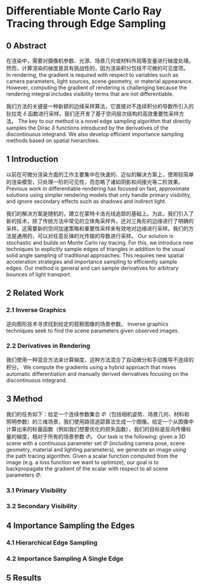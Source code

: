 # Differentiable Monte Carlo Ray Tracing through Edge Sampling

## 0 Abstract

在渲染中，需要对摄像机参数、光源、场景几何或材料外观等变量进行梯度处理。然而，计算渲染的梯度是具有挑战性的，因为渲染积分包括不可微的可见度项。
In rendering, the gradient is required with respect to variables such as camera parameters, light sources, scene geometry, or material appearance. However, computing the gradient of rendering is challenging because the rendering integral includes visibility terms that are not differentiable.

我们方法的关键是一种新颖的边缘采样算法，它直接对不连续积分的导数所引入的狄拉克 $\delta$ 函数进行采样。我们还开发了基于空间层次结构的高效重要性采样方法。
The key to our method is a novel edge sampling algorithm that directly samples the Dirac $\delta$ functions introduced by the derivatives of the discontinuous integrand. We also develop efficient importance sampling methods based on spatial hierarchies.

## 1 Introduction

以前在可微分渲染方面的工作主要集中在快速的、近似的解决方案上，使用较简单的渲染模型，只处理一阶的可见性，而忽略了诸如阴影和间接光等二阶效果。
Previous work in differentiable rendering has focused on fast, approximate solutions using simpler rendering models that only handle primary visibility, and ignore secondary effects such as shadows and indirect light.

我们的解决方案是随机的，建立在蒙特卡洛光线追踪的基础上。为此，我们引入了新的技术，除了传统方法中常见的立体角采样外，还对三角形的边缘进行了明确的采样。这需要新的空间加速策略和重要性采样来有效地对边缘进行采样。我们的方法是通用的，可以对任意反弹的光传输的导数进行采样。
Our solution is stochastic and builds on Monte Carlo ray tracing. For this, we introduce new techniques to explicitly sample edges of triangles in addition to the usual solid angle sampling of traditional approaches. This requires new spatial acceleration strategies and importance sampling to efficiently sample edges. Our method is general and can sample derivatives for arbitrary bounces of light transport.

## 2 Related Work

### 2.1 Inverse Graphics

逆向图形技术寻求找到给定的观察图像的场景参数。
Inverse graphics techniques seek to find the scene parameters given observed images.

### 2.2 Derivatives in Rendering

我们使用一种混合方法来计算梯度，这种方法混合了自动微分和手动推导不连续的积分。
We compute the gradients using a hybrid approach that mixes automatic differentiation and manually derived derivatives focusing on the discontinuous integrand.

## 3 Method

我们的任务如下：给定一个连续参数集合 $\Phi$（包括相机姿势、场景几何、材料和照明参数）的三维场景，我们使用路径追踪算法生成一个图像。给定一个从图像中计算出来的标量函数（例如我们想要优化的损失函数），我们的目标是反向传播标量的梯度，相对于所有的场景参数 $\Phi$。
Our task is the following: given a 3D scene with a continuous parameter set $\Phi$ (including camera pose, scene geometry, material and lighting parameters), we generate an image using the path tracing algorithm. Given a scalar function computed from the image (e.g. a loss function we want to optimize), our goal is to backpropagate the gradient of the scalar with respect to all scene parameters $\Phi$.

### 3.1 Primary Visibility

### 3.2 Secondary Visibility

## 4 Importance Sampling the Edges

### 4.1 Hierarchical Edge Sampling

### 4.2 Importance Sampling A Single Edge

## 5 Results